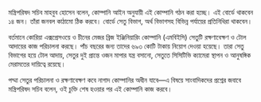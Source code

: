 মন্ত্রিপরিষদ সচিব মাহবুব হোসেন বলেন, কোম্পানি আইন অনুযায়ী এই কোম্পানি গঠন করা হচ্ছে। এই বোর্ডে থাকবেন ১৪ জন। তাঁরা জনবল কাঠামো ঠিক করবে। বোর্ডে সেতু বিভাগ, অর্থ বিভাগসহ বিভিন্ন পর্যায়ের প্রতিনিধিরা থাকবেন।

বর্তমানে কোরিয়া এক্সপ্রেসওয়ে ও চীনের মেজর ব্রিজ ইঞ্জিনিয়ারিং কোম্পানি (এমবিইসি) সেতুটি রক্ষণাবেক্ষণ ও টোল আদায়ের কাজ পরিচালনা করছে। পাঁচ বছরের জন্য তাদের ৬৯৩ কোটি টাকায় নিয়োগ দেওয়া হয়েছে। তারা সেতু বিভাগের হয়ে টোল আদায়, সেতুর দুই প্রান্তে ওজন মাপার যন্ত্র বসানো, সেতুতে সিসিটিভি ক্যামেরা স্থাপন ও আনুষঙ্গিক মেরামতের দায়িত্বে রয়েছে।

পদ্মা সেতুর পরিচালনা ও রক্ষণাবেক্ষণ কবে নাগাদ কোম্পানির অধীন যাবে—এ বিষয়ে সাংবাদিকদের প্রশ্নের জবাবে মন্ত্রিপরিষদ সচিব বলেন, ওই চুক্তি শেষ হওয়ার পর এই কোম্পানি কাজ করবে।
